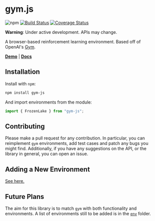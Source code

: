 # gym.js

![npm](https://img.shields.io/npm/v/gym-js)
[![Build Status](https://travis-ci.org/ttumiel/gym.js.svg?branch=master)](https://travis-ci.org/ttumiel/gym.js)
[![Coverage Status](https://coveralls.io/repos/github/ttumiel/gym.js/badge.svg?branch=master)](https://coveralls.io/github/ttumiel/gym.js?branch=master)

__Warning__: Under active development. APIs may change.

A browser-based reinforcement learning environment. Based off of OpenAI's [Gym](https://github.com/openai/gym).

[**Demo**](https://epic-darwin-f8b517.netlify.com/) | [**Docs**](https://ttumiel.github.io/gym.js/index.html)

## Installation

Install with `npm`:

```bash
npm install gym-js
```

And import environments from the module:

```javascript
import { FrozenLake } from "gym-js";
```

## Contributing

Please make a pull request for any contribution. In particular, you can reimplement `gym` environments, add test cases and patch any bugs you might find. Additionally, if you have any suggestions on the API, or the library in general, you can open an issue.

## Adding a New Environment

[See here.](https://github.com/Tom2718/gym.js/tree/master/src/envs#environments)

## Future Plans

The aim for this library is to match `gym` with both functionality and environments. A list of environments still to be added is in the [`env`](https://github.com/Tom2718/gym.js/tree/master/src/envs#environments) folder.
